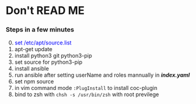 # Don't READ ME


### Steps in a few minutes

0. <font color=Blue>set /etc/apt/source.list</font>
1. apt-get update
2. install python3 git python3-pip
3. set source for python3-pip
4. install ansible
5. run ansible after setting userName and roles mannually in ***index.yaml***
6. set npm source
7. in vim command mode `:PlugInstall` to install coc-plugin
8. bind to zsh with `chsh -s /usr/bin/zsh` with root previlege

